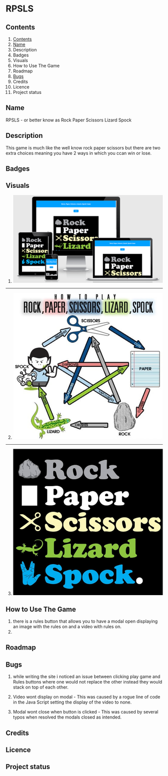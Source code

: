 # RPSLS

## Contents

1. [Contents](##-contents)
2. [Name](##-name)
3. Description
4. Badges
5. Visuals
6. How to Use The Game
7. Roadmap
8. [Bugs](##-bugs)
9. Credits
10. Licence
11. Project status

## Name

RPSLS - or better know as Rock Paper Scissors Lizard Spock

## Description

This game is much like the well know rock paper scissors but there are two extra choices meaning you have 2 ways in which you ccan win or lose.

## Badges

## Visuals

1. ![imagename](assets/images/responsiveness.png)
---

2. ![imagename](assets/images/rulesImg.jpeg)
---

3. ![imagename](assets/images/RPSLSHeroImage.jpg)


## How to Use The Game

1. there is a rules button that allows you to have a modal open displaying an image with the rules on and a video with rules on.
2. 

## Roadmap

## Bugs

1. while writing the site i noticed an issue between clicking play game and Rules buttons where one would not replace the other instead they would stack on top of each other.

2. Video wont display on modal - This was caused by a rogue line of code in the Java Script setting the display of the video to none.

3. Modal wont close when button is clicked - This was caused by several typos when resolved the modals closed as intended.

## Credits

## Licence

## Project status

